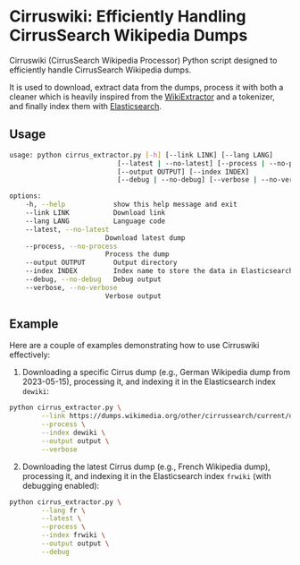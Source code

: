 # Cirruswiki: Efficiently Handling CirrusSearch Wikipedia Dumps

Cirruswiki (CirrusSearch Wikipedia Processor)  Python script designed to efficiently handle CirrusSearch Wikipedia dumps. 

It is used to download, extract data from the dumps, process it with both a cleaner which is heavily inspired from the [WikiExtractor](https://github.com/attardi/wikiextractor) and a tokenizer, and finally index them with [Elasticsearch](https://www.elastic.co/products/elasticsearch).


## Usage

```bash
usage: python cirrus_extractor.py [-h] [--link LINK] [--lang LANG]
                           [--latest | --no-latest] [--process | --no-process]
                           [--output OUTPUT] [--index INDEX]
                           [--debug | --no-debug] [--verbose | --no-verbose]

options:
    -h, --help            show this help message and exit
    --link LINK           Download link
    --lang LANG           Language code
    --latest, --no-latest
                        Download latest dump
    --process, --no-process
                        Process the dump
    --output OUTPUT       Output directory
    --index INDEX         Index name to store the data in Elasticsearch
    --debug, --no-debug   Debug output
    --verbose, --no-verbose
                        Verbose output

```

## Example
Here are a couple of examples demonstrating how to use Cirruswiki effectively:

1. Downloading a specific Cirrus dump (e.g., German Wikipedia dump from 2023-05-15), processing it, and indexing it in the Elasticsearch index `dewiki`:

```bash
python cirrus_extractor.py \
        --link https://dumps.wikimedia.org/other/cirrussearch/current/dewiki-20230515-cirrussearch-content.json.gz \
        --process \
        --index dewiki \
        --output output \
        --verbose
```

2. Downloading the latest Cirrus dump (e.g., French Wikipedia dump), processing it, and indexing it in the Elasticsearch index `frwiki` (with debugging enabled):

```bash
python cirrus_extractor.py \
        --lang fr \
        --latest \
        --process \
        --index frwiki \
        --output output \
        --debug
```
